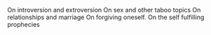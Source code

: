 On introversion and extroversion
On sex and other taboo topics
On relationships and marriage
On forgiving oneself.
On the self fulfilling prophecies